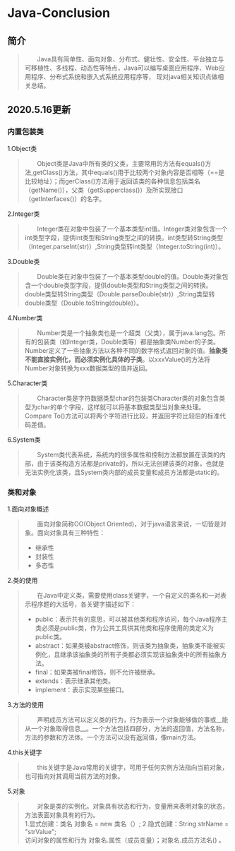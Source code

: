 # Java-Conclusion  

简介
----
>&#160; &#160; &#160; &#160;Java具有简单性、面向对象、分布式、健壮性、安全性、平台独立与可移植性、多线程、动态性等特点，Java可以编写桌面应用程序、Web应用程序、分布式系统和嵌入式系统应用程序等， 现对java相关知识点做相关总结。
    
2020.5.16更新
------

### 内置包装类    
1.Object类  
>&#160; &#160; &#160; &#160;Object类是Java中所有类的父类，主要常用的方法有equals()方法,getClass()方法，其中equals()用于比较两个对象内容是否相等（==是比较地址）；而gerClass()方法用于返回该类的各种信息包括类名（getName()），父类（getSupperclass()）及所实现接口（getInterfaces()）的名字。  

2.Integer类  
>&#160; &#160; &#160; &#160;Integer类在对象中包装了一个基本类型int值。Integer类对象包含一个int类型字段，提供int类型和String类型之间的转换。int类型转String类型（Integer.parseInt(str)）,String类型转int类型（Integer.toString(int)）。  

3.Double类
>&#160; &#160; &#160; &#160;Double类在对象中包装了一个基本类型double的值。Double类对象包含一个double类型字段，提供double类型和String类型之间的转换。double类型转String类型（Double.parseDouble(str)）,String类型转double类型（Double.toString(double)）。  

4.Number类
>&#160; &#160; &#160; &#160;Number类是一个抽象类也是一个超类（父类），属于java.lang包。所有的包装类（如Integer类，Double类等）都是抽象类Number的子类。Number定义了一些抽象方法以各种不同的数字格式返回对象的值。__抽象类不能直接实例化，而必须实例化具体的子类__。以xxxValue()的方法将Number对象转换为xxx数据类型的值并返回。

5.Character类
>&#160; &#160; &#160; &#160;Character类是字符数据类型char的包装类Character类的对象包含类型为char的单个字段，这样就可以将基本数据类型当对象来处理。Compare To()方法可以将两个字符进行比较，并返回字符比较后的标准代码差值。

6.System类
>&#160; &#160; &#160; &#160;System类代表系统，系统内的很多属性和控制方法都放置在该类的内部，由于该类构造方法都是private的，所以无法创建该类的对象，也就是无法实例化该类，且System类内部的成员变量和成员方法都是static的。


### 类和对象
1.面向对象概述  
>&#160; &#160; &#160; &#160;面向对象简称OO(Object Oriented)，对于java语言来说，一切皆是对象。面向对象具有三种特性：
>* 继承性
>* 封装性
>* 多态性

2.类的使用
>&#160; &#160; &#160; &#160;在Java中定义类，需要使用class关键字，一个自定义的类名和一对表示程序题的大括号，各关键字描述如下：
>* public：表示共有的意思，可以被其他类和程序访问，每个Java程序主类必须是public类，作为公共工具供其他类和程序使用的类定义为public类。
>* abstract：如果类被abstract修饰，则该类为抽象类，抽象类不能被实例化，且继承该抽象类的所有子类都必须实现该抽象类中的所有抽象方法。
>* final：如果类被final修饰，则不允许被继承。
>* extends：表示继承其他类。
>* implement：表示实现某些接口。

3.方法的使用
>&#160; &#160; &#160; &#160;声明成员方法可以定义类的行为，行为表示一个对象能够做的事或__能从一个对象取得信息__。一个方法包括四部分，方法的返回值，方法名称，方法的参数和方法体。一个方法可以没有返回值，像main方法。

4.this关键字
>&#160; &#160; &#160; &#160;this关键字是Java常用的关键字，可用于任何实例方法指向当前对象，也可指向对其调用当前方法的对象。

5.对象
>&#160; &#160; &#160; &#160;对象是类的实例化。对象具有状态和行为，变量用来表明对象的状态，方法表面对象具有的行为。  
1.显式创建：类名 对象名 = new 类名（）;
2.隐式创建：String strName = "strValue";  
访问对象的属性和行为 对象名.属性（成员变量）；对象名.成员方法名() 。




